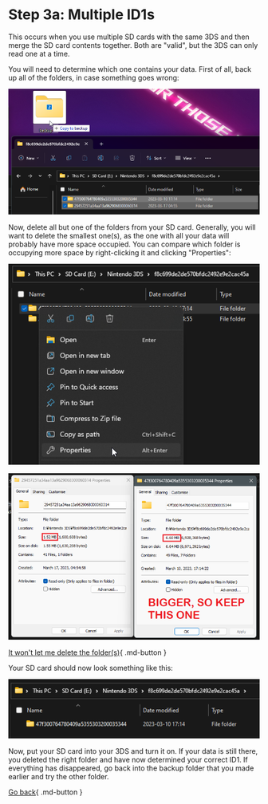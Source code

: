 # Step 3a: Multiple ID1s

This occurs when you use multiple SD cards with the same 3DS and then merge the SD card contents together. Both are "valid", but the 3DS can only read one at a time.

You will need to determine which one contains your data. First of all, back up all of the folders, in case something goes wrong:

![Image](/images/dsiware/backupid1.png)

Now, delete all but one of the folders from your SD card. Generally, you will want to delete the smallest one(s), as the one with all your data will probably have more space occupied. You can compare which folder is occupying more space by right-clicking it and clicking "Properties":

![Image](/images/dsiware/properties.png)

![Image](/images/dsiware/properties2.png)

[It won't let me delete the folder(s)](/dsiware/writelock){ .md-button }

Your SD card should now look something like this:

![Image](/images/dsiware/id1.png)

Now, put your SD card into your 3DS and turn it on. If your data is still there, you deleted the right folder and have now determined your correct ID1. If everything has disappeared, go back into the backup folder that you made earlier and try the other folder.

[Go back](/dsiware/3){ .md-button }






